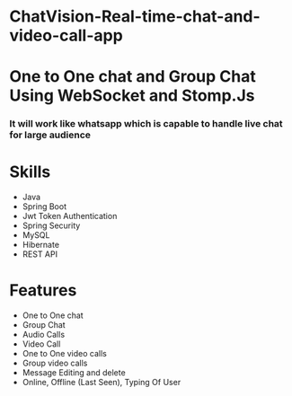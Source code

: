 # ChatVision-Real-time-chat-and-video-call-app
# One to One chat and Group Chat Using WebSocket and Stomp.Js
### It will work like whatsapp which is capable to handle live chat for large audience
# Skills
- Java
- Spring Boot
- Jwt Token Authentication
- Spring Security
- MySQL
- Hibernate
- REST API
# Features
- One to One chat
- Group Chat
- Audio Calls 
- Video Call
- One to One video calls
- Group video calls
- Message Editing and delete
- Online, Offline (Last Seen), Typing Of User 
